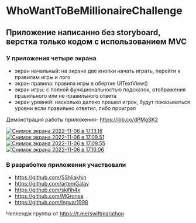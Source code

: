 # WhoWantToBeMillionaireChallenge 

## Приложение написанно без storyboard, верстка только кодом с использованием MVC

### У приложения четыре экрана
- экран начальный: на экране две кнопки начать играть, перейти к правилам игры и лого
- экран правила: правила игры в обертке UITextView()
- экран игры: с полной функциональностью подсказок, отображения правильного или не правильного ответа
- экран уровней: насколько далеко прошел игрок, будут показываться уровни если правильно ответил, либо проиграл

Демонстрация работы приложения- https://ibb.co/dPMgSK2

<a href="https://imgbb.com/"><img src="https://i.ibb.co/c1hN6WR/2022-11-06-17-13-18.png" alt="Снимок экрана 2022-11-06 в 17.13.18" border="0"></a>
<a href="https://imgbb.com/"><img src="https://i.ibb.co/x5JYqfM/2022-11-06-17-09-51.png" alt="Снимок экрана 2022-11-06 в 17.09.51" border="0"></a>
<a href="https://imgbb.com/"><img src="https://i.ibb.co/WG2XjML/2022-11-06-17-09-55.png" alt="Снимок экрана 2022-11-06 в 17.09.55" border="0"></a>
<a href="https://imgbb.com/"><img src="https://i.ibb.co/pJ5GfW2/2022-11-06-17-10-06.png" alt="Снимок экрана 2022-11-06 в 17.10.06" border="0"></a>

### В разработке приложения участвовали
- https://github.com/SShliakhin
- https://github.com/artemGalay
- https://github.com/skifih4x
- https://github.com/MGronse
- https://github.com/Ingvar1998

 Челлендж группы от https://t.me/swiftmarathon
